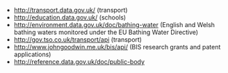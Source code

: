   * http://transport.data.gov.uk/ (transport)
  * http://education.data.gov.uk/ (schools)
  * http://environment.data.gov.uk/doc/bathing-water (English and Welsh bathing waters monitored under the EU Bathing Water Directive)
  * http://gov.tso.co.uk/transport/api (transport)
  * http://www.johngoodwin.me.uk/bis/api/ (BIS research grants and patent applications)
  * http://reference.data.gov.uk/doc/public-body